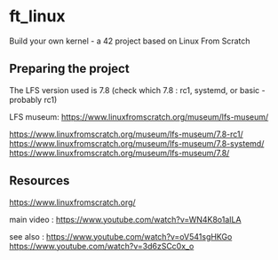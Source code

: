 # ft_linux
Build your own kernel - a 42 project based on Linux From Scratch


## Preparing the project
The LFS version used is 7.8 (check which 7.8 : rc1, systemd, or basic - probably rc1)

LFS museum:
https://www.linuxfromscratch.org/museum/lfs-museum/

https://www.linuxfromscratch.org/museum/lfs-museum/7.8-rc1/
https://www.linuxfromscratch.org/museum/lfs-museum/7.8-systemd/
https://www.linuxfromscratch.org/museum/lfs-museum/7.8/

## Resources
https://www.linuxfromscratch.org/

main video :
https://www.youtube.com/watch?v=WN4K8o1aILA

see also :
https://www.youtube.com/watch?v=oV541sgHKGo
https://www.youtube.com/watch?v=3d6zSCc0x_o